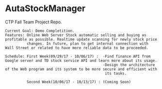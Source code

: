 # AutaStockManager
CTP Fall Team Project Repo.

    Current Goal: Demo Completition. 
    Features: Online Web Server Stock automatic selling and buying as profitable as possible. Realtime update scanning for newly stock price 
              changes. In future, plan to get internal connection with Wall Street or related to have more reliable data to be proceeded.
              
    Schedule: First Week(09/29/17 - 10/06/17) :  -Find finance API from Google server and TD stock service API and learn more about its usage.
                                                 -Design the architecture of the Web program and its system to be more secure and efficient with
                                                  its tasks.
                                                  
              Second Week(10/06/17 - 10/13/17) : (Coming Soon)
